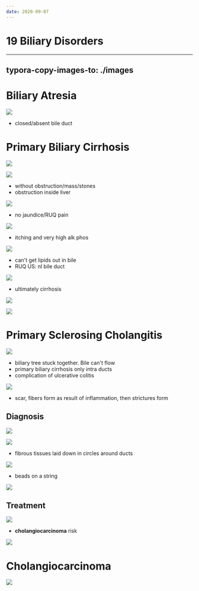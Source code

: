```yaml
---
date: 2020-09-07
---
```


# 19 Biliary Disorders
---

## typora-copy-images-to: ./images

# Biliary Atresia

![](https://photos.thisispiggy.com/file/wikiFiles/CDDCBA4C-2D35-4B0C-87C7-E219898F8A28.jpg)

- closed/absent bile duct

# Primary Biliary Cirrhosis

![](https://photos.thisispiggy.com/file/wikiFiles/3CAC4B99-B233-4B67-A9D5-0BD33D3567CE.jpg)

![](https://photos.thisispiggy.com/file/wikiFiles/353C7E64-74DC-4F1B-8884-88D41638900F.jpg)

- without obstruction/mass/stones
- obstruction inside liver

![](https://photos.thisispiggy.com/file/wikiFiles/653F1952-62C8-4CA1-83D5-332F0F811D8D.jpg)

- no jaundice/RUQ pain

![](https://photos.thisispiggy.com/file/wikiFiles/17CED5ED-B2A9-4A03-8BAF-B692EDCBB1DE.jpg)

- itching and very high alk phos

![](https://photos.thisispiggy.com/file/wikiFiles/41286B12-96D9-44AE-99CC-B41A46A89B34.jpg)

- can't get lipids out in bile
- RUQ US: nl bile duct

![](https://photos.thisispiggy.com/file/wikiFiles/7DBCDC50-E290-4802-82B5-FD6D8EDC4676.jpg)

- ultimately cirrhosis

![](https://photos.thisispiggy.com/file/wikiFiles/FFFD023A-D175-4880-B38A-7322F15E5A09.jpg)

![](https://photos.thisispiggy.com/file/wikiFiles/DA6B69AE-88C9-49CD-8D5F-E17CFDE6AF43.jpg)

# Primary Sclerosing Cholangitis

![](https://photos.thisispiggy.com/file/wikiFiles/6D15155F-EB4A-4773-A23E-0AAD598EA2BD.jpg)

- biliary tree stuck together. Bile can't flow
- primary biliary cirrhosis only intra ducts
- complication of ulcerative colitis

![](https://photos.thisispiggy.com/file/wikiFiles/E4B1F1F9-9019-4D47-9A90-9C21192D670A.jpg)

- scar, fibers form as result of inflammation, then strictures form

## Diagnosis

![](https://photos.thisispiggy.com/file/wikiFiles/0E824D07-E95E-447A-A4BC-70527AD33B63.jpg)

![](https://photos.thisispiggy.com/file/wikiFiles/9978F00B-14D4-4941-929A-FCC194F24321.jpg)

- fibrous tissues laid down in circles around ducts

![](https://photos.thisispiggy.com/file/wikiFiles/5F272F5B-0BD0-4FE3-BA07-B05A9ABFA620.jpg)

- beads on a string

![](https://photos.thisispiggy.com/file/wikiFiles/DE6C3B0A-8CE0-4939-81C8-3CEE2E5AE254.jpg)

## Treatment

![](https://photos.thisispiggy.com/file/wikiFiles/2ED82258-324E-4425-9618-171A1F20E1CC.jpg)

- **cholangiocarcinoma** risk

![](https://photos.thisispiggy.com/file/wikiFiles/1DC18EE4-9C68-4E09-A465-77C6377868FD.jpg)

# Cholangiocarcinoma

![](https://photos.thisispiggy.com/file/wikiFiles/CD3C9A58-12FF-49BB-B5E4-92775A0BC5FF.jpg)
